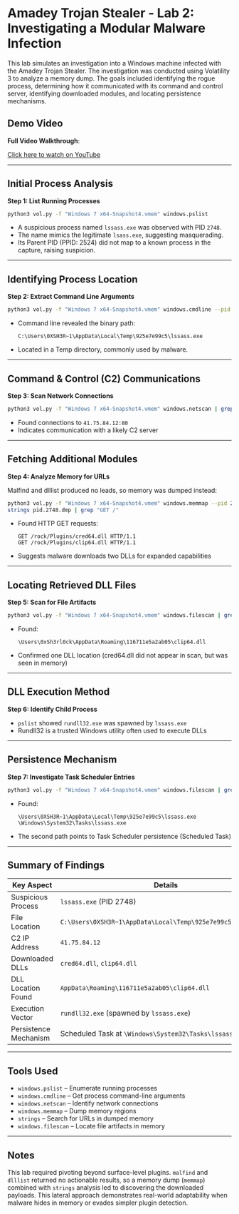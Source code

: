 # Amadey Trojan Stealer - Lab 2: Investigating a Modular Malware Infection

This lab simulates an investigation into a Windows machine infected with the Amadey Trojan Stealer. The investigation was conducted using Volatility 3 to analyze a memory dump. The goals included identifying the rogue process, determining how it communicated with its command and control server, identifying downloaded modules, and locating persistence mechanisms.

## Demo Video

**Full Video Walkthrough**: 

[Click here to watch on YouTube](https://www.youtube.com/watch?v=b2Gc33euHG4)

---

## Initial Process Analysis

**Step 1: List Running Processes**

```bash
python3 vol.py -f "Windows 7 x64-Snapshot4.vmem" windows.pslist
```

- A suspicious process named `lssass.exe` was observed with PID `2748`.
- The name mimics the legitimate `lsass.exe`, suggesting masquerading.
- Its Parent PID (PPID: 2524) did not map to a known process in the capture, raising suspicion.

---

## Identifying Process Location

**Step 2: Extract Command Line Arguments**

```bash
python3 vol.py -f "Windows 7 x64-Snapshot4.vmem" windows.cmdline --pid 2748
```

- Command line revealed the binary path:
  ```
  C:\Users\0XSH3R~1\AppData\Local\Temp\925e7e99c5\lssass.exe
  ```
- Located in a Temp directory, commonly used by malware.

---

## Command & Control (C2) Communications

**Step 3: Scan Network Connections**

```bash
python3 vol.py -f "Windows 7 x64-Snapshot4.vmem" windows.netscan | grep 2748
```

- Found connections to `41.75.84.12:80`
- Indicates communication with a likely C2 server

---

## Fetching Additional Modules

**Step 4: Analyze Memory for URLs**

Malfind and dlllist produced no leads, so memory was dumped instead:

```bash
python3 vol.py -f "Windows 7 x64-Snapshot4.vmem" windows.memmap --pid 2748 --dump
strings pid.2748.dmp | grep "GET /"
```

- Found HTTP GET requests:
  ```
  GET /rock/Plugins/cred64.dll HTTP/1.1
  GET /rock/Plugins/clip64.dll HTTP/1.1
  ```

- Suggests malware downloads two DLLs for expanded capabilities

---

## Locating Retrieved DLL Files

**Step 5: Scan for File Artifacts**

```bash
python3 vol.py -f "Windows 7 x64-Snapshot4.vmem" windows.filescan | grep -E "cred64|clip64"
```

- Found:
  ```
  \Users\0xSh3rl0ck\AppData\Roaming\116711e5a2ab05\clip64.dll
  ```
- Confirmed one DLL location (cred64.dll did not appear in scan, but was seen in memory)

---

## DLL Execution Method

**Step 6: Identify Child Process**

- `pslist` showed `rundll32.exe` was spawned by `lssass.exe`
- Rundll32 is a trusted Windows utility often used to execute DLLs

---

## Persistence Mechanism

**Step 7: Investigate Task Scheduler Entries**

```bash
python3 vol.py -f "Windows 7 x64-Snapshot4.vmem" windows.filescan | grep -E "lssass"
```

- Found:
  ```
  \Users\0XSH3R~1\AppData\Local\Temp\925e7e99c5\lssass.exe
  \Windows\System32\Tasks\lssass.exe
  ```

- The second path points to Task Scheduler persistence (Scheduled Task)

---

## Summary of Findings

| Key Aspect            | Details                                                                 |
|------------------------|-------------------------------------------------------------------------|
| Suspicious Process     | `lssass.exe` (PID 2748)                                                  |
| File Location          | `C:\Users\0XSH3R~1\AppData\Local\Temp\925e7e99c5\lssass.exe`             |
| C2 IP Address          | `41.75.84.12`                                                            |
| Downloaded DLLs        | `cred64.dll`, `clip64.dll`                                               |
| DLL Location Found     | `AppData\Roaming\116711e5a2ab05\clip64.dll`                              |
| Execution Vector       | `rundll32.exe` (spawned by `lssass.exe`)                                |
| Persistence Mechanism  | Scheduled Task at `\Windows\System32\Tasks\lssass.exe`                   |

---

## Tools Used

- `windows.pslist` – Enumerate running processes
- `windows.cmdline` – Get process command-line arguments
- `windows.netscan` – Identify network connections
- `windows.memmap` – Dump memory regions
- `strings` – Search for URLs in dumped memory
- `windows.filescan` – Locate file artifacts in memory

---

## Notes

This lab required pivoting beyond surface-level plugins. `malfind` and `dlllist` returned no actionable results, so a memory dump (`memmap`) combined with `strings` analysis led to discovering the downloaded payloads. This lateral approach demonstrates real-world adaptability when malware hides in memory or evades simpler plugin detection.
